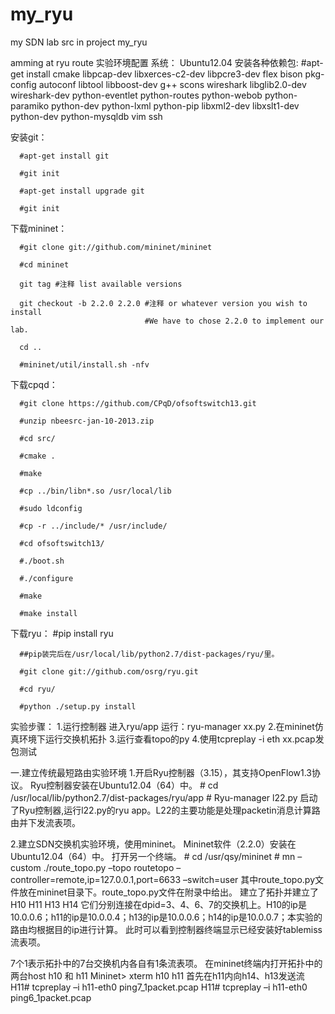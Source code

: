 # my_ryu
my SDN lab src in project my_ryu

amming at ryu route
实验环境配置
系统：
  Ubuntu12.04
  安装各种依赖包:
      #apt-get install cmake libpcap-dev libxerces-c2-dev libpcre3-dev flex bison pkg-config autoconf libtool libboost-dev g++ scons wireshark libglib2.0-dev wireshark-dev python-eventlet python-routes python-webob python-paramiko python-dev python-lxml python-pip libxml2-dev libxslt1-dev python-dev python-mysqldb vim ssh
      
  安装git：
  
      #apt-get install git
      
      #git init
      
      #apt-get install upgrade git
      
      #git init

  下载mininet：
  
      #git clone git://github.com/mininet/mininet
      
      #cd mininet
      
      git tag #注释 list available versions
      
      git checkout -b 2.2.0 2.2.0 #注释 or whatever version you wish to install  
                                  #We have to chose 2.2.0 to implement our lab.                  
      
      cd ..
      
      #mininet/util/install.sh -nfv
      
  下载cpqd：
  
      #git clone https://github.com/CPqD/ofsoftswitch13.git
      
      #unzip nbeesrc-jan-10-2013.zip
      
      #cd src/
      
      #cmake .
      
      #make
      
      #cp ../bin/libn*.so /usr/local/lib

      #sudo ldconfig
      
      #cp -r ../include/* /usr/include/
      
      #cd ofsoftswitch13/
      
      #./boot.sh
      
      #./configure
      
      #make
      
      #make install

  下载ryu：
      #pip install ryu
      
      ##pip装完后在/usr/local/lib/python2.7/dist-packages/ryu/里。
      
      #git clone git://github.com/osrg/ryu.git
      
      #cd ryu/
      
      #python ./setup.py install
      





实验步骤：
1.运行控制器
进入ryu/app 运行：ryu-manager xx.py
2.在mininet仿真环境下运行交换机拓扑
3.运行查看topo的py
4.使用tcpreplay -i eth xx.pcap发包测试

  
一.建立传统最短路由实验环境
1.开启Ryu控制器（3.15），其支持OpenFlow1.3协议。
	Ryu控制器安装在Ubuntu12.04（64）中。
		# cd /usr/local/lib/python2.7/dist-packages/ryu/app
		# Ryu-manager l22.py
	启动了Ryu控制器,运行l22.py的ryu app。L22的主要功能是处理packetin消息计算路由并下发流表项。

2.建立SDN交换机实验环境，使用mininet。
	Mininet软件（2.2.0）安装在Ubuntu12.04（64）中。
		打开另一个终端。
		# cd /usr/qsy/mininet
		# mn –custom ./route_topo.py –topo routetopo –controller=remote,ip=127.0.0.1,port=6633 –switch=user
		其中route_topo.py文件放在mininet目录下。route_topo.py文件在附录中给出。
	建立了拓扑并建立了H10 H11 H13 H14 它们分别连接在dpid=3、4、6、7的交换机上。H10的ip是10.0.0.6；h11的ip是10.0.0.4；h13的ip是10.0.0.6；h14的ip是10.0.0.7；本实验的路由均根据目的ip进行计算。
	此时可以看到控制器终端显示已经安装好tablemiss流表项。

  7个1表示拓扑中的7台交换机内各自有1条流表项。
	在mininet终端内打开拓扑中的两台host h10 和 h11
		Mininet> xterm h10 h11
首先在h11内向h14、h13发送流
	H11# tcpreplay –i h11-eth0 ping7_1packet.pcap
	H11# tcpreplay –i h11-eth0 ping6_1packet.pcap

  
  
  
  
  
  
  
  
  
  
  
  
  
  
  
